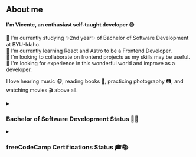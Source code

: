 ## About me

<!--
**vicentemferrer/vicentemferrer** is a ✨ _special_ ✨ repository because its `README.md` (this file) appears on your GitHub profile.
-->

#### I'm Vicente, an enthusiast self-taught developer 😅

🔭 I’m currently studying ✨2nd year✨ of Bachelor of Software Development at BYU-Idaho. <br />
🌱 I’m currently learning React and Astro to be a Frontend Developer. <br />
👯 I’m looking to collaborate on frontend projects as my skills may be useful. <br />
🌟 I'm looking for experience in this wonderful world and improve as a developer. <br />

I love hearing music 🎧, reading books 📖, practicing photography 📷, and watching movies 🎬 above all.

<details><summary><h3>Bachelor of Software Development Status 👏🥳</h3></summary>

  #### Web and Computer Programming
  ![](https://geps.dev/progress/100)
  | Course Code | Subject                          | Technology / Language / Topic   | Term        | Completed?               |
  |-------------|----------------------------------|---------------------------------|-------------|--------------------------|
  |   CSE 110   | Programming with Building Blocks | Python 🐍                      | Winter 2023 | <ul><li>[X] YES</li></ul> |
  |   CSE 111   | Programming with Functions       | Python 🐍                      | Spring 2023 | <ul><li>[X] YES</li></ul> |
  |   WDD 130   | Web Fundamentals                 | HTML&CSS 🌐                    | Spring 2023 | <ul><li>[X] YES</li></ul> |
  |   CSE 210   | Programming with Classes         | C# 🖥                           | Fall 2023   | <ul><li>[X] YES</li></ul> |
  |   CSE 121B  | Javascript Language              | JavaScript ⚙                   | Fall 2023   | <ul><li>[X] YES</li></ul> |
  |   WDD 230   | Web Frontend Development 1       | Testing & DevTools 🛠🚀        | Winter 2024 | <ul><li>[X] YES</li></ul> |
  
  #### Web Development
  ![](https://geps.dev/progress/20)
  | Course Code | Subject                          | Technology / Language / Topic   | Term        | Completed?               |
  |-------------|----------------------------------|---------------------------------|-------------|--------------------------|
  |   CIT 111   | Introduction to Databases        | MySQL / SQL 💾                  | Fall 2023   | <ul><li>[X] YES</li></ul> |
  |   WDD 330   | Web Frontend Development 2       | JavaScript / Trello 🌐🗃        | Fall 2024   | <ul><li>[ ] NO</li></ul> |
  |   CSE 340   | Web Backend Development          | NodeJS / JavaScript 🟩🔐       | Fall 2024   | <ul><li>[ ] NO</li></ul> |
  |   CSE 341   | Web Services                     | Express / MongoDB / GraphQL 🦺  | Fall 2024   | <ul><li>[ ] NO</li></ul> |
  |   WDD 430   | Web Full-stack Development       | React / Next.js / TypeScript 🧰 | Winter 2025 | <ul><li>[ ] NO</li></ul> |
  
  #### Software Development
  ![](https://geps.dev/progress/0)
  | Course Code | Subject                          | Technology / Language / Topic   | Term        | Completed?               |
  |-------------|----------------------------------|---------------------------------|-------------|--------------------------|
  |   CSE 212   | Programming w/Data Struct        | ...                             | Spring 2025 | <ul><li>[ ] NO</li></ul> |
  |   CSE 270   | Software Testing                 | ...                             | Spring 2025 | <ul><li>[ ] NO</li></ul> |
  |   CSE 300   | Professional Readiness           | ...                             | Spring 2025 | <ul><li>[ ] NO</li></ul> |
  |   CSE 310   | Applied Programming              | ...                             | Spring 2025 | <ul><li>[ ] NO</li></ul> |
  |   CSE 325   | .NET Software Development        | ...                             | 2025        | <ul><li>[ ] NO</li></ul> |
  |   CSE 370   | Software Eng. Principles         | ...                             | 2025        | <ul><li>[ ] NO</li></ul> |

  #### General Education
  ![](https://geps.dev/progress/65)
  | Course Code | Subject                                       | Term        | Completed?                |
  |-------------|-----------------------------------------------|-------------|---------------------------|
  |  PC 101     | Life Skills                                   | Spring 2022 | <ul><li>[X] YES</li></ul> |
  |  PC 102     | Professional Skills                           | Fall 2022   | <ul><li>[X] YES</li></ul> |
  |  PC 103     | University Skills                             | Winter 2023 | <ul><li>[X] YES</li></ul> |
  |  GS 170     | Career Development                            | Fall 2023   | <ul><li>[X] YES</li></ul> |
  |  ENG 150    | Writing and Reasoning Foundations             | Winter 2024 | <ul><li>[X] YES</li></ul> |
  |  MATH 108X  | Math for the Real World                       | Winter 2024 | <ul><li>[X] YES</li></ul> |
  |  REL 200C   | The Eternal Family                            | Fall 2022   | <ul><li>[X] YES</li></ul> |
  |  REL 225C   | Foundations of the Restoration                | Fall 2022   | <ul><li>[X] YES</li></ul> |
  |  REL 250C   | Jesus Christ Everlasting Gospel               | Fall 2023   | <ul><li>[X] YES</li></ul> |
  |  REL 275C   | Teachings and Doctrines of the Book of Mormon | Spring 2022 | <ul><li>[X] YES</li></ul> |
  |  REL 121    | The Book of Mormon (1 Nephi to Alma 30)       | Fall 2022   | <ul><li>[X] YES</li></ul> |
  |  REL 122    | The Book of Mormon (Alma 30 to Moroni)        | Winter 2022 | <ul><li>[X] YES</li></ul> |
  |  REL 211    | The New Testament                             | Winter 2023 | <ul><li>[X] YES</li></ul> |
  |  BUS 301    | Advanced Writing in Professional Contexts     | Fall 2024   | <ul><li>[ ] NO</li></ul>  |
  |  BUS 321    | Organizational Leadership                     | Winter 2025 | <ul><li>[ ] NO</li></ul>  |
  |  FCS 160    | Home and Family Resource Management           | ...         | <ul><li>[ ] NO</li></ul>  |
  |  GESCI 110  | Sustaining Human Life                         | ...         | <ul><li>[ ] NO</li></ul>  |
  |  HUM 110    | Discovery and Discernment Through the Arts    | ...         | <ul><li>[ ] NO</li></ul>  |
  |  PEACE 101  | Conflict and Peace                            | ...         | <ul><li>[ ] NO</li></ul>  |
  |  PUBH 132   | Personal Health and Wellness                  | ...         | <ul><li>[ ] NO</li></ul>  |
  |  ...        | ...                                           | ...         | <ul><li>[ ] NO</li></ul>  |
</details>
<details>
  <summary>
    <h3>freeCodeCamp Certifications Status 🎓📚</h3>
  </summary>

  #### Responsive Web Design
  ![](https://geps.dev/progress/100)
  | Certificate Projects             | Project URL                | Completed?                |
  |----------------------------------|----------------------------|---------------------------|
  | Survey Form                      | [Open ↗][survey_link]      | <ul><li>[X] YES</li></ul> |
  | Tribute Page                     | [Open ↗][tribute_link]     | <ul><li>[X] YES</li></ul> |
  | Technical Documentation Page     | [Open ↗][docs_link]        | <ul><li>[X] YES</li></ul> |
  | Product Landing Page             | [Open ↗][landing_link]     | <ul><li>[X] YES</li></ul> |
  | Personal Portfolio Webpage       | [Open ↗][portfolio_link]   | <ul><li>[X] YES</li></ul> |

  [survey_link]: https://vicentemferrer.github.io/build-a-survey-form/
  [tribute_link]: https://vicentemferrer.github.io/build-a-tribute-page/
  [docs_link]: https://vicentemferrer.github.io/build-a-technical-documentation-page/
  [landing_link]: https://vicentemferrer.github.io/build-a-product-landing-page/
  [portfolio_link]: https://vicentemferrer.000webhostapp.com/
  
  #### JavaScript Algorithms and Data Structures
  ![](https://geps.dev/progress/100)
  | Certificate Projects             | Project URL                | Completed?                |
  |----------------------------------|----------------------------|---------------------------|
  | Palindrome Checker               | Not Available              | <ul><li>[X] YES</li></ul> |
  | Roman Numeral Converter          | Not Available              | <ul><li>[X] YES</li></ul> |
  | Caesars Cipher                   | Not Available              | <ul><li>[X] YES</li></ul> |
  | Telephone Number Validator       | Not Available              | <ul><li>[X] YES</li></ul> |
  | Cash Register                    | Not Available              | <ul><li>[X] YES</li></ul> |
  
  #### Front End Development Libraries
  ![](https://geps.dev/progress/100)
  | Certificate Projects             | Project URL                | Completed?                |
  |----------------------------------|----------------------------|---------------------------|
  | Build a Random Quote Machine     | [Open ↗][rand_quot_link]   | <ul><li>[X] YES</li></ul> |
  | Build a Markdown Previewer       | [Open ↗][md_prev_link]     | <ul><li>[X] YES</li></ul> |
  | Build a Drum Machine             | [Open ↗][drum_mach_link]   | <ul><li>[X] YES</li></ul> |
  | Build a JavaScript Calculator    | [Open ↗][js_calc_link]     | <ul><li>[X] YES</li></ul> |
  | Build a 25 + 5 Clock             | [Open ↗][pomodoro_link]    | <ul><li>[X] YES</li></ul> |

  [rand_quot_link]: https://vicentemferrer.github.io/random-quote-machine.v2/
  [md_prev_link]: https://vicentemferrer.github.io/markdown-previewer/
  [drum_mach_link]: https://vicentemferrer.github.io/react-drum-machine/
  [js_calc_link]: https://vicentemferrer.github.io/javascript-calculator/
  [pomodoro_link]: https://vicentemferrer.github.io/pomodoro-clock/

  #### Data Visualization
  ![](https://geps.dev/progress/20)
  | Certificate Projects                    | Project URL                 | Completed?                |
  |-----------------------------------------|-----------------------------|---------------------------|
  | Visualize Data with a Bar Chart         | [Open ↗][bar_link]          | <ul><li>[X] YES</li></ul> |
  | Visualize Data with a Scatterplot Graph | [In progress][scatter_link] | <ul><li>[ ] NO</li></ul> |
  | Visualize Data with a Heat Map          | [In progress][map_link]     | <ul><li>[ ] NO</li></ul> |
  | Visualize Data with a Choropleth Map    | [In progress][choro_link]   | <ul><li>[ ] NO</li></ul> |
  | Visualize Data with a Treemap Diagram   | [In progress][diagram_link] | <ul><li>[ ] NO</li></ul> |

  [bar_link]: https://vicentemferrer.github.io/gdp-bar-chart/
  [scatter_link]: https://vicentemferrer.github.io/doping-scatterplot-graph/
  [map_link]: ""
  [choro_link]: ""
  [diagram_link]: ""

  #### Foundational C# with Microsoft
  ![](https://geps.dev/progress/71)
  | Modules                                            | Module Units | Completed?                |
  |----------------------------------------------------|--------------|---------------------------|
  | Write Your First Code Using C#                     | 7            | <ul><li>[X] YES</li></ul> |
  | Create and Run Simple C# Console Applications      | 8            | <ul><li>[X] YES</li></ul> |
  | Add Logic to C# Console Applications               | 8            | <ul><li>[X] YES</li></ul> |
  | Work with Variable Data in C# Console Applications | 8            | <ul><li>[X] YES</li></ul> |
  | Create Methods in C# Console Applications          | 6            | <ul><li>[X] YES</li></ul> |
  | Debug C# Console Applications                      | 7            | <ul><li>[ ] NO</li></ul> |
  | Foundational C# with Microsoft Certification Exam  | 1            | <ul><li>[ ] NO</li></ul> |
</details>

